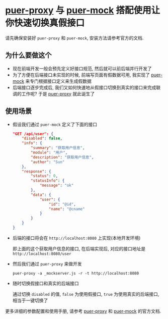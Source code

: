# [puer-proxy](https://github.com/ufologist/puer-proxy) 与 [puer-mock](https://github.com/ufologist/puer-mock) 搭配使用让你快速切换真假接口

请先确保安装好 `puer-proxy` 和 `puer-mock`, 安装方法请参考官方的文档.

## 为什么要做这个

* 现在前端开发一般会预先定义好接口规范, 然后就可以前后端并行开发了
* 为了方便在后端接口未实现的时候, 前端写页面有假数据可用, 我实现了 [puer-mock](https://github.com/ufologist/puer-mock) 来专门根据接口定义来生成假数据
* 后端接口逐步完成后, 我们又如何快速地从假接口切换到真实的接口来完成联调的工作呢? 于是 [puer-proxy](https://github.com/ufologist/puer-proxy) 就此诞生了

## 使用场景

* 假设我们通过 `puer-mock` 定义了下面的接口

  ```json
  "GET /api/user": {
      "disabled": false,
      "info": {
          "summary": "获取用户信息",
          "module": "用户",
          "description": "获取用户信息",
          "author": "Sun"
      },
      "response": {
          "status": 0,
          "statusInfo": {
              "message": "ok"
          },
          "data": {
              "user": {
                  "id": "@id",
                  "name": "@cname"
              }
          }
      }
  }
  ```
* 后端的接口将会在 `http://localhost:8080` 上实现(本地开发环境)

  即上面的这个获取用户信息的接口, 在后端实现后, 对应的接口地址是 `http://localhost:8080/user`
* 然后我们通过 `puer-proxy` 来做开发

  ```shell
  puer-proxy -a _mockserver.js -r -t http://localhost:8080
  ```
* 随时切换假接口和真实的后端接口

  通过切换 `disabled` 的值, `false` 为使用假接口, `true` 为使用真实的后端接口, 相当于一键切换了

更多详细的参数配置和使用手册, 请参考 [puer-proxy](https://github.com/ufologist/puer-proxy) 和 [puer-mock](https://github.com/ufologist/puer-mock) 的官方文档.